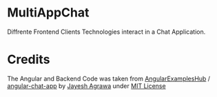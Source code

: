 # MultiAppChat
Diffrente Frontend Clients Technologies interact in a Chat Application.


# Credits

The Angular and Backend Code was taken from  [AngularExamplesHub](https://github.com/AngularExamplesHub) / [angular-chat-app](https://github.com/AngularExamplesHub/angular-chat-app) by [Jayesh Agrawa](https://github.com/JayeshAgrawal) under [MIT License](https://github.com/AngularExamplesHub/angular-chat-app/blob/master/LICENSE)